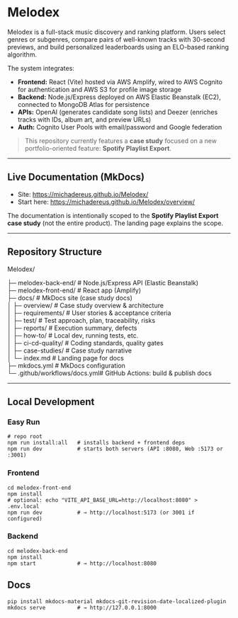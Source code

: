 # Melodex

Melodex is a full-stack music discovery and ranking platform. Users select genres or subgenres, compare pairs of well-known tracks with 30-second previews, and build personalized leaderboards using an ELO-based ranking algorithm.

The system integrates:

- **Frontend:** React (Vite) hosted via AWS Amplify, wired to AWS Cognito for authentication and AWS S3 for profile image storage  
- **Backend:** Node.js/Express deployed on AWS Elastic Beanstalk (EC2), connected to MongoDB Atlas for persistence  
- **APIs:** OpenAI (generates candidate song lists) and Deezer (enriches tracks with IDs, album art, and preview URLs)  
- **Auth:** Cognito User Pools with email/password and Google federation  

> This repository currently features a **case study** focused on a new portfolio-oriented feature: **Spotify Playlist Export**.

---

## Live Documentation (MkDocs)

- Site: https://michadereus.github.io/Melodex/  
- Start here: https://michadereus.github.io/Melodex/overview/  

The documentation is intentionally scoped to the **Spotify Playlist Export case study** (not the entire product). The landing page explains the scope.

---

## Repository Structure

Melodex/

├─ melodex-back-end/ # Node.js/Express API (Elastic Beanstalk)  
├─ melodex-front-end/ # React app (Amplify)  
├─ docs/ # MkDocs site (case study docs)  
│ ├─ overview/ # Case study overview & architecture  
│ ├─ requirements/ # User stories & acceptance criteria  
│ ├─ test/ # Test approach, plan, traceability, risks  
│ ├─ reports/ # Execution summary, defects  
│ ├─ how-to/ # Local dev, running tests, etc.  
│ ├─ ci-cd-quality/ # Coding standards, quality gates  
│ ├─ case-studies/ # Case study narrative  
│ └─ index.md # Landing page for docs  
├─ mkdocs.yml # MkDocs configuration  
└─ .github/workflows/docs.yml# GitHub Actions: build & publish docs  

---

## Local Development

### Easy Run
    # repo root
    npm run install:all   # installs backend + frontend deps
    npm run dev           # starts both servers (API :8080, Web :5173 or :3001)

### Frontend
    cd melodex-front-end
    npm install
    # optional: echo "VITE_API_BASE_URL=http://localhost:8080" > .env.local
    npm run dev           # → http://localhost:5173 (or 3001 if configured)

### Backend
    cd melodex-back-end
    npm install
    npm start             # → http://localhost:8080

## Docs
    pip install mkdocs-material mkdocs-git-revision-date-localized-plugin
    mkdocs serve          # → http://127.0.0.1:8000
